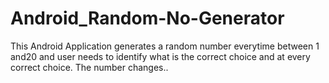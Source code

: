 # Android_Random-No-Generator
This Android Application generates a random number everytime between 1 and20 and user needs to identify what is the correct choice and at every correct choice. The number changes..
